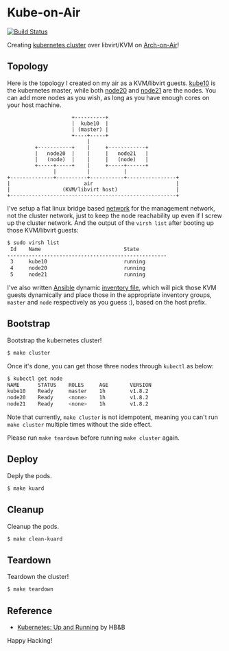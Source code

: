 # Kube-on-Air

[![Build Status](https://travis-ci.org/keinohguchi/kube-on-air.svg)](https://travis-ci.org/keinohguchi/kube-on-air)

Creating [kubernetes cluster] over libvirt/KVM on [Arch-on-Air]!

[Arch-on-Air]: https://github.com/keinohguchi/arch-on-air/
[Kubernetes cluster]: https://kubernetes.io/docs/getting-started-guides/scratch/

## Topology

Here is the topology I created on my air as a KVM/libvirt guests.
[kube10](files/etc/libvirt/qemu/kube10.xml) is the kubernetes master,
while both [node20](files/etc/libvirt/qemu/node20.xml) and
[node21](files/etc/libvirt/qemu/node21.xml) are the nodes.
You can add more nodes as you wish, as long as you have enough cores
on your host machine.

```
                     +----------+
                     |  kube10  |
                     | (master) |
                     +----+-----+
                          |
         +-----------+    |     +------------+
         |   node20  |    |     |   node21   |
         |   (node)  |    |     |   (node)   |
         +-----+-----+    |     +-----+------+
               |          |           |
+--------------+----------+-----------+----------------+
|                        air                           |
|                 (KVM/libvirt host)                   |
+------------------------------------------------------+
```

I've setup a flat linux bridge based
[network](files/etc/libvirt/qemu/network/default.yml) for the management
network, not the cluster network, just to keep the node reachability
up even if I screw up the cluster network.  And the output of the
`virsh list` after booting up those KVM/libvirt guests:

```sh
$ sudo virsh list
 Id    Name                           State
----------------------------------------------------
 3     kube10                         running
 4     node20                         running
 5     node21                         running
```

I've also written [Ansible](https://ansible.com) dynamic
[inventory file](inventories/local/inventory.py), which
will pick those KVM guests dynamically and place those
in the appropriate inventory groups, `master` and `node`
respectively as you guess :), based on the host prefix.

## Bootstrap

Bootstrap the kubernetes cluster!

```sh
$ make cluster
```

Once it's done, you can get those three nodes through `kubectl`
as below:

```sh
$ kubectl get node
NAME      STATUS    ROLES     AGE       VERSION
kube10    Ready     master    1h        v1.8.2
node20    Ready     <none>    1h        v1.8.2
node21    Ready     <none>    1h        v1.8.2
```

Note that currently, `make cluster` is not idempotent, meaning
you can't run `make cluster` multiple times without the side effect.

Please run `make teardown` before running `make cluster` again.

## Deploy

Deply the pods.

```sh
$ make kuard
```

## Cleanup

Cleanup the pods.

```sh
$ make clean-kuard
```

## Teardown

Teardown the cluster!

```sh
$ make teardown
```

## Reference

- [Kubernetes: Up and Running](http://shop.oreilly.com/product/0636920043874.do)
  by HB&B

Happy Hacking!
